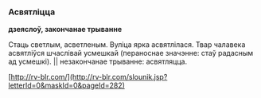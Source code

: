 ### Асвятліцца
**дзеяслоў, закончанае трыванне**

Стаць светлым, асветленым. Вуліца ярка асвятлілася. Твар чалавека асвятліўся шчаслівай усмешкай (пераноснае значэнне: стаў радасным ад усмешкі). || незакончанае трыванне: асвятляцца.

<a rel="author">[http://rv-blr.com/](http://rv-blr.com/slounik.jsp?letterId=0&maskId=0&pageId=282)</a>
